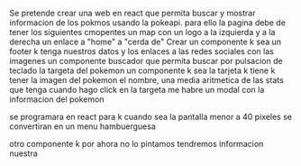 Se pretende crear una web en react que permita buscar y mostrar informacion de los pokmos usando la pokeapi.
para ello la  pagina debe de tener los siguientes cmopentes un map con un logo a la izquierda y a la derecha un enlace a "home" a "cerda de"
Crear un componente k sea un footer k tenga nuestros datos y los enlaces a las redes sociales con las imagenes
un componente buscador que permita buscar por pulsacion de teclado la targeta del pokemon 
un componente k sea la tarjeta k tiene k tener la imagen del pokemon el nombre, una media aritmetica de las stats que tenga
cuando hago click en la targeta me habre un modal con la informacion del pokemon

se programara en react para k cuando sea la pantalla menor a 40 pixeles se convertiran en un menu hambuerguesa

otro componente k por ahora no lo pintamos tendremos informacion nuestra